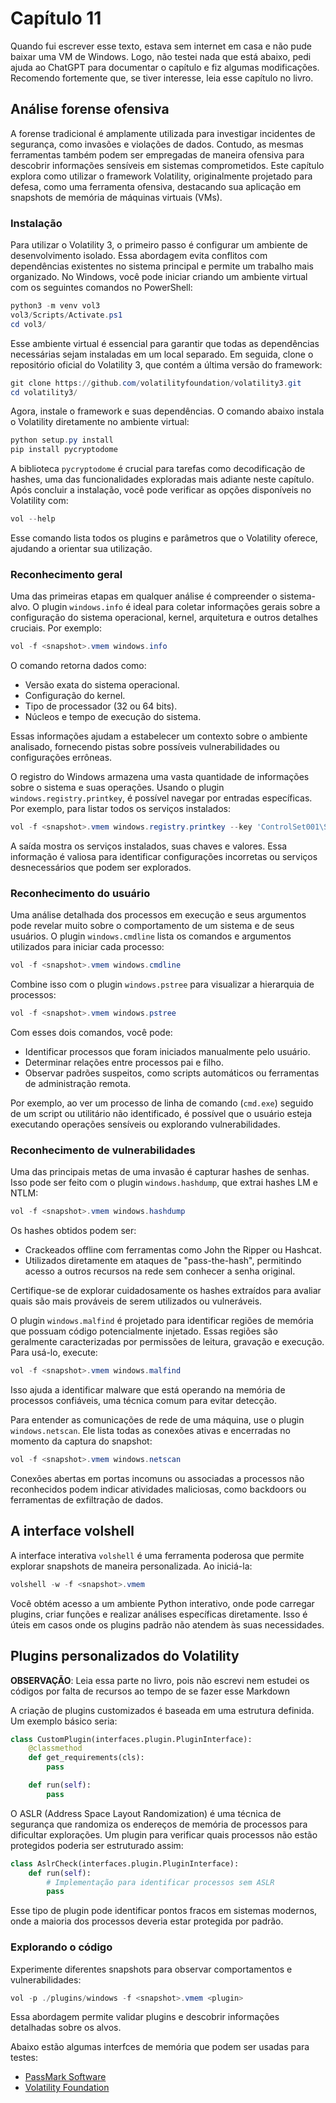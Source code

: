 # Capítulo 11

Quando fui escrever esse texto, estava sem internet em casa e não pude baixar uma VM de Windows. Logo, não testei nada que está abaixo, pedi ajuda ao ChatGPT para documentar o capítulo e fiz algumas modificações. Recomendo fortemente que, se tiver interesse, leia esse capítulo no livro.

## Análise forense ofensiva

A forense tradicional é amplamente utilizada para investigar incidentes de segurança, como invasões e violações de dados. Contudo, as mesmas ferramentas também podem ser empregadas de maneira ofensiva para descobrir informações sensíveis em sistemas comprometidos. Este capítulo explora como utilizar o framework Volatility, originalmente projetado para defesa, como uma ferramenta ofensiva, destacando sua aplicação em snapshots de memória de máquinas virtuais (VMs).

### Instalação

Para utilizar o Volatility 3, o primeiro passo é configurar um ambiente de desenvolvimento isolado. Essa abordagem evita conflitos com dependências existentes no sistema principal e permite um trabalho mais organizado. No Windows, você pode iniciar criando um ambiente virtual com os seguintes comandos no PowerShell:

```powershell
python3 -m venv vol3
vol3/Scripts/Activate.ps1
cd vol3/
```

Esse ambiente virtual é essencial para garantir que todas as dependências necessárias sejam instaladas em um local separado. Em seguida, clone o repositório oficial do Volatility 3, que contém a última versão do framework:

```powershell
git clone https://github.com/volatilityfoundation/volatility3.git
cd volatility3/
```

Agora, instale o framework e suas dependências. O comando abaixo instala o Volatility diretamente no ambiente virtual:

```powershell
python setup.py install
pip install pycryptodome
```

A biblioteca `pycryptodome` é crucial para tarefas como decodificação de hashes, uma das funcionalidades exploradas mais adiante neste capítulo. Após concluir a instalação, você pode verificar as opções disponíveis no Volatility com:

```powershell
vol --help
```

Esse comando lista todos os plugins e parâmetros que o Volatility oferece, ajudando a orientar sua utilização.

### Reconhecimento geral


Uma das primeiras etapas em qualquer análise é compreender o sistema-alvo. O plugin `windows.info` é ideal para coletar informações gerais sobre a configuração do sistema operacional, kernel, arquitetura e outros detalhes cruciais. Por exemplo:

```powershell
vol -f <snapshot>.vmem windows.info
```

O comando retorna dados como:
- Versão exata do sistema operacional.
- Configuração do kernel.
- Tipo de processador (32 ou 64 bits).
- Núcleos e tempo de execução do sistema.

Essas informações ajudam a estabelecer um contexto sobre o ambiente analisado, fornecendo pistas sobre possíveis vulnerabilidades ou configurações errôneas.

O registro do Windows armazena uma vasta quantidade de informações sobre o sistema e suas operações. Usando o plugin `windows.registry.printkey`, é possível navegar por entradas específicas. Por exemplo, para listar todos os serviços instalados:

```powershell
vol -f <snapshot>.vmem windows.registry.printkey --key 'ControlSet001\Services'
```

A saída mostra os serviços instalados, suas chaves e valores. Essa informação é valiosa para identificar configurações incorretas ou serviços desnecessários que podem ser explorados.

### Reconhecimento do usuário

Uma análise detalhada dos processos em execução e seus argumentos pode revelar muito sobre o comportamento de um sistema e de seus usuários. O plugin `windows.cmdline` lista os comandos e argumentos utilizados para iniciar cada processo:

```powershell
vol -f <snapshot>.vmem windows.cmdline
```

Combine isso com o plugin `windows.pstree` para visualizar a hierarquia de processos:

```powershell
vol -f <snapshot>.vmem windows.pstree
```

Com esses dois comandos, você pode:
- Identificar processos que foram iniciados manualmente pelo usuário.
- Determinar relações entre processos pai e filho.
- Observar padrões suspeitos, como scripts automáticos ou ferramentas de administração remota.

Por exemplo, ao ver um processo de linha de comando (`cmd.exe`) seguido de um script ou utilitário não identificado, é possível que o usuário esteja executando operações sensíveis ou explorando vulnerabilidades.

### Reconhecimento de vulnerabilidades

Uma das principais metas de uma invasão é capturar hashes de senhas. Isso pode ser feito com o plugin `windows.hashdump`, que extrai hashes LM e NTLM:

```powershell
vol -f <snapshot>.vmem windows.hashdump
```

Os hashes obtidos podem ser:
- Crackeados offline com ferramentas como John the Ripper ou Hashcat.
- Utilizados diretamente em ataques de "pass-the-hash", permitindo acesso a outros recursos na rede sem conhecer a senha original.

Certifique-se de explorar cuidadosamente os hashes extraídos para avaliar quais são mais prováveis de serem utilizados ou vulneráveis.

O plugin `windows.malfind` é projetado para identificar regiões de memória que possuam código potencialmente injetado. Essas regiões são geralmente caracterizadas por permissões de leitura, gravação e execução. Para usá-lo, execute:

```powershell
vol -f <snapshot>.vmem windows.malfind
```

Isso ajuda a identificar malware que está operando na memória de processos confiáveis, uma técnica comum para evitar detecção.

Para entender as comunicações de rede de uma máquina, use o plugin `windows.netscan`. Ele lista todas as conexões ativas e encerradas no momento da captura do snapshot:

```powershell
vol -f <snapshot>.vmem windows.netscan
```

Conexões abertas em portas incomuns ou associadas a processos não reconhecidos podem indicar atividades maliciosas, como backdoors ou ferramentas de exfiltração de dados.

## A interface volshell

A interface interativa `volshell` é uma ferramenta poderosa que permite explorar snapshots de maneira personalizada. Ao iniciá-la:

```powershell
volshell -w -f <snapshot>.vmem
```

Você obtém acesso a um ambiente Python interativo, onde pode carregar plugins, criar funções e realizar análises específicas diretamente. Isso é úteis em casos onde os plugins padrão não atendem às suas necessidades.

## Plugins personalizados do Volatility

**OBSERVAÇÃO**: Leia essa parte no livro, pois não escrevi nem estudei os códigos por falta de recursos ao tempo de se fazer esse Markdown

A criação de plugins customizados é baseada em uma estrutura definida. Um exemplo básico seria:

```python
class CustomPlugin(interfaces.plugin.PluginInterface):
    @classmethod
    def get_requirements(cls):
        pass

    def run(self):
        pass
```

O ASLR (Address Space Layout Randomization) é uma técnica de segurança que randomiza os endereços de memória de processos para dificultar explorações. Um plugin para verificar quais processos não estão protegidos poderia ser estruturado assim:

```python
class AslrCheck(interfaces.plugin.PluginInterface):
    def run(self):
        # Implementação para identificar processos sem ASLR
        pass
```

Esse tipo de plugin pode identificar pontos fracos em sistemas modernos, onde a maioria dos processos deveria estar protegida por padrão.

### Explorando o código

Experimente diferentes snapshots para observar comportamentos e vulnerabilidades:

```powershell
vol -p ./plugins/windows -f <snapshot>.vmem <plugin>
```

Essa abordagem permite validar plugins e descobrir informações detalhadas sobre os alvos.

Abaixo estão algumas interfces de memória que podem ser usadas para testes:

- [PassMark Software](https://www.osforensics.com/tools/volatility-workbench.html)
- [Volatility Foundation](https://github.com/volatilityfoundation/volatility/wiki/Memory-Samples)



